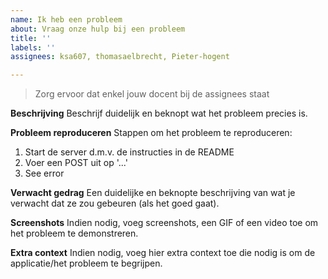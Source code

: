 ```yaml
---
name: Ik heb een probleem
about: Vraag onze hulp bij een probleem
title: ''
labels: ''
assignees: ksa607, thomasaelbrecht, Pieter-hogent

---
```


> Zorg ervoor dat enkel jouw docent bij de assignees staat

**Beschrijving**
Beschrijf duidelijk en beknopt wat het probleem precies is.

**Probleem reproduceren**
Stappen om het probleem te reproduceren:

1. Start de server d.m.v. de instructies in de README
2. Voer een POST uit op '...'
3. See error

**Verwacht gedrag**
Een duidelijke en beknopte beschrijving van wat je verwacht dat ze zou gebeuren (als het goed gaat).

**Screenshots**
Indien nodig, voeg screenshots, een GIF of een video toe om het probleem te demonstreren.

**Extra context**
Indien nodig, voeg hier extra context toe die nodig is om de applicatie/het probleem te begrijpen.
